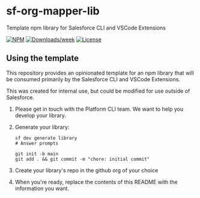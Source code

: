 # sf-org-mapper-lib

Template npm library for Salesforce CLI and VSCode Extensions

[![NPM](https://img.shields.io/npm/v/@jucamola/sf-org-mapper-lib.svg?label=@jucamola/sf-org-mapper-lib)](https://www.npmjs.com/package/@jucamola/sf-org-mapper-lib) [![Downloads/week](https://img.shields.io/npm/dw/@jucamola/sf-org-mapper-lib.svg)](https://npmjs.org/package/@jucamola/sf-org-mapper-lib) [![License](https://img.shields.io/badge/License-BSD%203--Clause-brightgreen.svg)](https://raw.githubusercontent.com/Jucamola/sf-org-mapper-lib/main/LICENSE.txt)

## Using the template

This repository provides an opinionated template for an npm library that will be consumed primarily by the Salesforce CLI and VSCode Extensions.

This was created for internal use, but could be modified for use outside of Salesforce.

1. Please get in touch with the Platform CLI team. We want to help you develop your library.
2. Generate your library:

   ```
   sf dev generate library
   # Answer prompts

   git init -b main
   git add . && git commit -m "chore: initial commit"
   ```

3. Create your library's repo in the github org of your choice
4. When you're ready, replace the contents of this README with the information you want.
